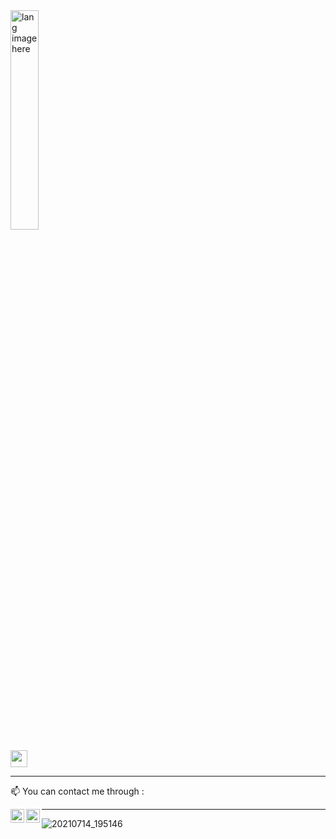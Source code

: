 <img width="30%" src="https://github.com/alansmathew/alansmathew/raw/master/lang.gif" alt="lang image here" />


<br/>
<p>
  <samp>
<!--I'm <b>Aiswarya Jayadas</b> --><img src="https://user-images.githubusercontent.com/5679180/79618120-0daffb80-80be-11ea-819e-d2b0fa904d07.gif" width="27px"><!--, a ComputerScience Graduate 💻 from Government Engineering College , Palakkad</b>💚. I'm obsessed with the idea of improving myself and want a platform to grow and excel:star:. <br>Beside's programming, I enjoy cooking 👩‍🍳, and watching Anime💖.
🌱 I’m currently learning and enhancing my skills.-->
    </samp>
    <p>
  
  
<!--## Show some <❤️> staring some of my repository :)-->
  
  <!--
  
   <br>
<h2 align="left">Tech Stack</h2>
<p align="left">
 <img src="https://raw.githubusercontent.com/gilbarbara/logos/c122ccfcfdb15d9958a85696ff2460ac3b01f8ca/logos/java.svg" alt="css3" width="40" height="40"/>
<img src="https://cdn.iconscout.com/icon/free/png-512/c-programming-569564.png" alt="c" width="46" height="46"/>
<img src="https://raw.githubusercontent.com/gilbarbara/logos/c122ccfcfdb15d9958a85696ff2460ac3b01f8ca/logos/python.svg" alt="python" width="40" height="40"/>
<img src="https://iconape.com/wp-content/png_logo_vector/scikit-learn-logo.png" alt="scikit-learn" width="60" height="40"/> 
<img src="https://raw.githubusercontent.com/gilbarbara/logos/c122ccfcfdb15d9958a85696ff2460ac3b01f8ca/logos/html-5.svg" alt="html5" width="40" height="40"/> 
<img src="https://techtutorialshop.com/wp-content/uploads/2019/05/1.png" alt="css" width="40" height="40"/> 
<img src="https://raw.githubusercontent.com/gilbarbara/logos/c122ccfcfdb15d9958a85696ff2460ac3b01f8ca/logos/bootstrap.svg" alt="bootstrap" width="40" height="40"/>
<img src="https://raw.githubusercontent.com/gilbarbara/logos/c122ccfcfdb15d9958a85696ff2460ac3b01f8ca/logos/javascript.svg" alt="javascript" width="40" height="40"/>
<img src="https://raw.githubusercontent.com/gilbarbara/logos/c122ccfcfdb15d9958a85696ff2460ac3b01f8ca/logos/flutter.svg" alt="flutter" width="40" height="40"/> 
<img src="https://www.latex-project.org/img/latex-project-logo.svg" alt="Latex" width="80" height="40"/> 
<img src="https://raw.githubusercontent.com/gilbarbara/logos/master/logos/mysql.svg" alt="My-SQL" width="40" height="40"/>
<img src="https://i.pinimg.com/originals/c7/b8/11/c7b8113247fecd83bd9b5ed5bd3f34d5.png" alt="My-SQL" width="50" height="40"/> 
<img src="https://git-scm.com/images/logos/2color-lightbg@2x.png" alt="git" width="70" height="40"/> 
<img src="https://github.githubassets.com/images/modules/logos_page/GitHub-Mark.png" alt="git-hub" width="40" height="40"/> 
</p>

-->
        
<!--


Here are some ideas to get you started:

- 🔭 I’m currently working on ...
- 🌱 I’m currently learning Android App Development, Android studio , Flutter
- 👯 I’m looking to collaborate on ...
- 🤔 I’m looking for help with ...
- 💬 Ask me about ...
-->

<!--#### <img src="https://media.giphy.com/media/VgCDAzcKvsR6OM0uWg/giphy.gif" width="50"> How about some stats ?
    
![Aisw's github stats](https://github-readme-stats.vercel.app/api?username=monisha16&show_icons=true&theme=dark)   -->

-------
📫 You can contact me through :

[<img align="left" alt="LinkedIn" width="22px" src="https://cdn.jsdelivr.net/npm/simple-icons@3.1.0/icons/linkedin.svg" />](https://www.linkedin.com/in/aiswarya-jayadas-017b261b7//) [<img align="left" alt="'Gmail" width="22px" src="https://cdn.jsdelivr.net/npm/simple-icons@3.1.0/icons/gmail.svg" />](https://www.aiswaryajayadas97@gmail.com)

----




![20210714_195146](https://user-images.githubusercontent.com/79714111/125638475-ab1423c3-413d-4f66-b832-8f5c4b4cd7de.jpg)
  
  
  
  
 


 
<!-- Tech-explorer      ♡♡
 ML/AI enthusiast   ♡♡
 App Development    ♡♡-->





